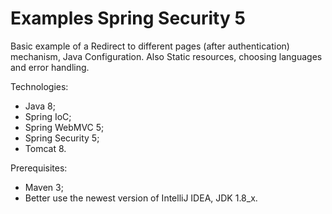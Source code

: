 # Examples Spring Security 5

Basic example of a Redirect to different pages (after authentication) mechanism, Java Configuration.
Also Static resources, choosing languages and error handling.

Technologies:
- Java 8;
- Spring IoC;
- Spring WebMVC 5;
- Spring Security 5;
- Tomcat 8.

Prerequisites:
- Maven 3;
- Better use the newest version of IntelliJ IDEA, JDK 1.8_x.